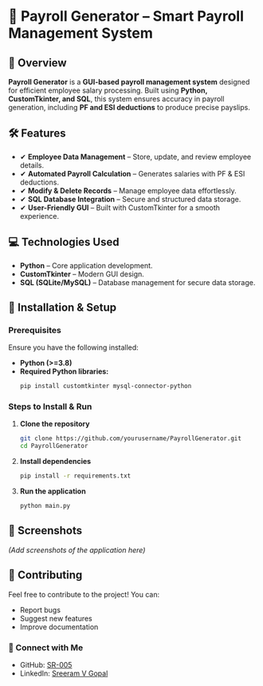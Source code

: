 # 📑 Payroll Generator – Smart Payroll Management System

## 📌 Overview

**Payroll Generator** is a **GUI-based payroll management system** designed for efficient employee salary processing. Built using **Python, CustomTkinter, and SQL**, this system ensures accuracy in payroll generation, including **PF and ESI deductions** to produce precise payslips.

## 🛠️ Features

- ✔ **Employee Data Management** – Store, update, and review employee details.
- ✔ **Automated Payroll Calculation** – Generates salaries with PF & ESI deductions.
- ✔ **Modify & Delete Records** – Manage employee data effortlessly.
- ✔ **SQL Database Integration** – Secure and structured data storage.
- ✔ **User-Friendly GUI** – Built with CustomTkinter for a smooth experience.

## 💻 Technologies Used

- **Python** – Core application development.
- **CustomTkinter** – Modern GUI design.
- **SQL (SQLite/MySQL)** – Database management for secure data storage.

## 🚀 Installation & Setup

### Prerequisites

Ensure you have the following installed:

- **Python (>=3.8)**
- **Required Python libraries:**
  ```bash
  pip install customtkinter mysql-connector-python
  ```

### Steps to Install & Run

1. **Clone the repository**
   ```bash
   git clone https://github.com/yourusername/PayrollGenerator.git
   cd PayrollGenerator
   ```
2. **Install dependencies**
   ```bash
   pip install -r requirements.txt
   ```
3. **Run the application**
   ```bash
   python main.py
   ```

## 📸 Screenshots

*(Add screenshots of the application here)*

## 🤝 Contributing

Feel free to contribute to the project! You can:

- Report bugs
- Suggest new features
- Improve documentation

### 🔗 Connect with Me

- GitHub: [SR-005](https://github.com/SR-005)
- LinkedIn: [Sreeram V Gopal](https://www.linkedin.com/in/sreeram-v-gopal-7477082a0/)
